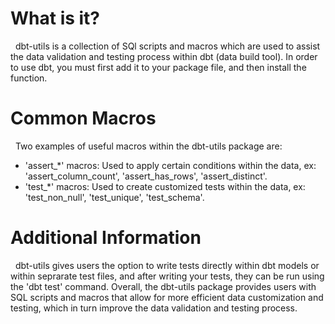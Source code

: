 # What is it?
&nbsp; dbt-utils is a collection of SQl scripts and macros which are used to assist the data validation and testing process within dbt (data build tool). In order to use dbt, you must first add it to your package file, and then install the function.

# Common Macros
&nbsp; Two examples of useful macros within the dbt-utils package are:
- 'assert_*' macros: Used to apply certain conditions within the data, ex: 'assert_column_count', 'assert_has_rows', 'assert_distinct'.
- 'test_*' macros: Used to create customized tests within the data, ex: 'test_non_null', 'test_unique', 'test_schema'.

# Additional Information
&nbsp; dbt-utils gives users the option to write tests directly within dbt models or within seprarate test files, and after writing your tests, they can be run using the 'dbt test' command. Overall, the dbt-utils package provides users with SQL scripts and macros that allow for more efficient data customization and testing, which in turn improve the data validation and testing process.
